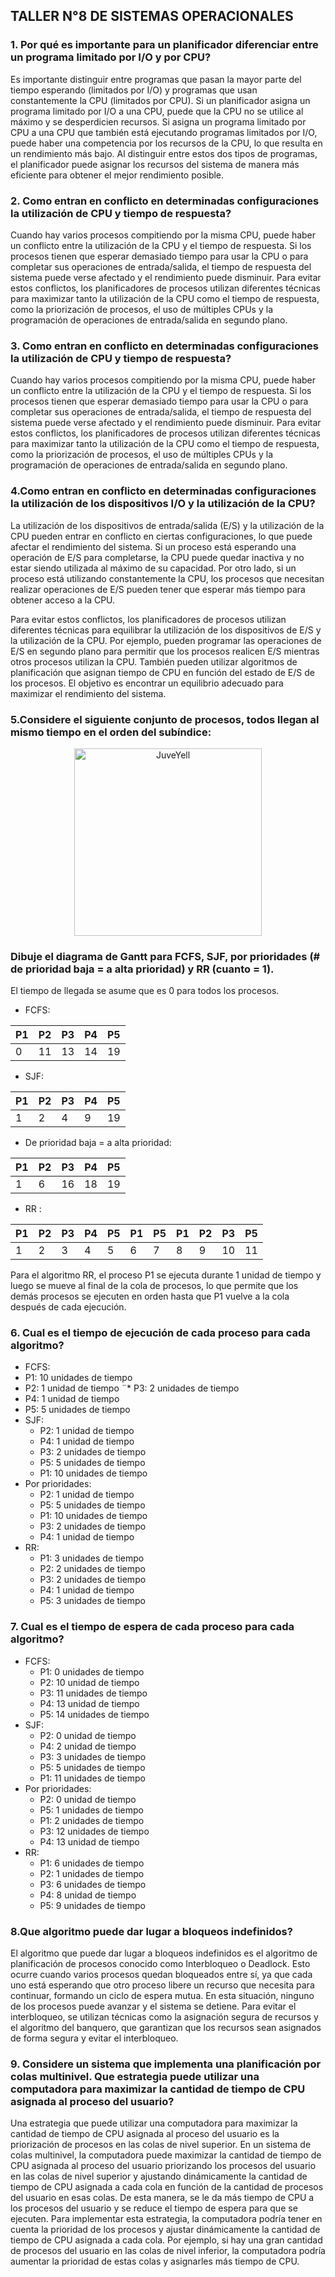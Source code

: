 ## TALLER N°8 DE SISTEMAS OPERACIONALES

### 1. Por qué es importante para un planificador diferenciar entre un programa limitado por I/O y por CPU?

Es importante distinguir entre programas que pasan la mayor parte del tiempo esperando (limitados por I/O) y programas que usan constantemente la CPU (limitados por CPU). Si un planificador asigna un programa limitado por I/O a una CPU, puede que la CPU no se utilice al máximo y se desperdicien recursos. Si asigna un programa limitado por CPU a una CPU que también está ejecutando programas limitados por I/O, puede haber una competencia por los recursos de la CPU, lo que resulta en un rendimiento más bajo. Al distinguir entre estos dos tipos de programas, el planificador puede asignar los recursos del sistema de manera más eficiente para obtener el mejor rendimiento posible.


### 2. Como entran en conflicto en determinadas configuraciones la utilización de CPU y tiempo de respuesta?

Cuando hay varios procesos compitiendo por la misma CPU, puede haber un conflicto entre la utilización de la CPU y el tiempo de respuesta. Si los procesos tienen que esperar demasiado tiempo para usar la CPU o para completar sus operaciones de entrada/salida, el tiempo de respuesta del sistema puede verse afectado y el rendimiento puede disminuir. Para evitar estos conflictos, los planificadores de procesos utilizan diferentes técnicas para maximizar tanto la utilización de la CPU como el tiempo de respuesta, como la priorización de procesos, el uso de múltiples CPUs y la programación de operaciones de entrada/salida en segundo plano.

### 3. Como entran en conflicto en determinadas configuraciones la utilización de CPU y tiempo de respuesta?

Cuando hay varios procesos compitiendo por la misma CPU, puede haber un conflicto entre la utilización de la CPU y el tiempo de respuesta. Si los procesos tienen que esperar demasiado tiempo para usar la CPU o para completar sus operaciones de entrada/salida, el tiempo de respuesta del sistema puede verse afectado y el rendimiento puede disminuir. Para evitar estos conflictos, los planificadores de procesos utilizan diferentes técnicas para maximizar tanto la utilización de la CPU como el tiempo de respuesta, como la priorización de procesos, el uso de múltiples CPUs y la programación de operaciones de entrada/salida en segundo plano.

### 4.Como entran en conflicto en determinadas configuraciones la utilización de los dispositivos I/O  y la utilización de la CPU?

La utilización de los dispositivos de entrada/salida (E/S) y la utilización de la CPU pueden entrar en conflicto en ciertas configuraciones, lo que puede afectar el rendimiento del sistema. Si un proceso está esperando una operación de E/S para completarse, la CPU puede quedar inactiva y no estar siendo utilizada al máximo de su capacidad. Por otro lado, si un proceso está utilizando constantemente la CPU, los procesos que necesitan realizar operaciones de E/S pueden tener que esperar más tiempo para obtener acceso a la CPU.

Para evitar estos conflictos, los planificadores de procesos utilizan diferentes técnicas para equilibrar la utilización de los dispositivos de E/S y la utilización de la CPU. Por ejemplo, pueden programar las operaciones de E/S en segundo plano para permitir que los procesos realicen E/S mientras otros procesos utilizan la CPU. También pueden utilizar algoritmos de planificación que asignan tiempo de CPU en función del estado de E/S de los procesos. El objetivo es encontrar un equilibrio adecuado para maximizar el rendimiento del sistema.

### 5.Considere el siguiente conjunto de procesos, todos llegan al mismo tiempo en el orden del  subíndice:

<div>
<p style = 'text-align:center'>
<img src="https://github.com/jefersson1/SistemasOperacionales/blob/main/Talleres/Taller%20N%C2%B08/Captura%20de%20pantalla%202023-05-14%20182921.png" alt="JuveYell" width="300px">
</p>
</div>

### Dibuje el diagrama de Gantt para FCFS, SJF, por prioridades (# de prioridad baja = a alta  prioridad) y RR (cuanto = 1).

El tiempo de llegada se asume que es 0 para todos los procesos.

* FCFS:

| P1  | P2  | P3  | P4  | P5  |
|---|---|---|---|---|
| 0  | 11  | 13  | 14  | 19  |

* SJF:

| P1  | P2  | P3  | P4  | P5  |
|---|---|---|---|---|
| 1  | 2  | 4  | 9  | 19  |

* De prioridad baja = a alta  prioridad:

| P1  | P2  | P3  | P4  | P5  |
|---|---|---|---|---|
| 1  | 6  | 16  | 18  | 19  |

* RR :

| P1  | P2  | P3  | P4  | P5  | P1  | P5  | P1  | P2  | P3  | P5  |
|---|---|---|---|---|---|---|---|---|---|---|
| 1  | 2  | 3  | 4  | 5  | 6  | 7  | 8  | 9  | 10  | 11  |

Para el algoritmo RR, el proceso P1 se ejecuta durante 1 unidad de tiempo y luego se mueve al final de la cola de procesos, lo que permite que los demás procesos se ejecuten en orden hasta que P1 vuelve a la cola después de cada ejecución.

### 6. Cual es el tiempo de ejecución de cada proceso para cada algoritmo?

* FCFS:
 * P1: 10 unidades de tiempo
 * P2: 1 unidad de tiempo
¨* P3: 2 unidades de tiempo
 * P4: 1 unidad de tiempo
 * P5: 5 unidades de tiempo
* SJF:
  * P2: 1 unidad de tiempo
  * P4: 1 unidad de tiempo
  * P3: 2 unidades de tiempo
  * P5: 5 unidades de tiempo
  * P1: 10 unidades de tiempo
* Por prioridades:
  * P2: 1 unidad de tiempo
  * P5: 5 unidades de tiempo
  * P1: 10 unidades de tiempo
  * P3: 2 unidades de tiempo
  * P4: 1 unidad de tiempo
* RR:
  * P1: 3 unidades de tiempo 
  * P2: 2 unidades de tiempo
  * P3: 2 unidades de tiempo
  * P4: 1 unidad de tiempo
  * P5: 3 unidades de tiempo

### 7. Cual es el tiempo de espera de cada proceso para cada algoritmo?

* FCFS:
  * P1: 0 unidades de tiempo
  * P2: 10 unidad de tiempo
  * P3: 11 unidades de tiempo
  * P4: 13 unidad de tiempo
  * P5: 14 unidades de tiempo
* SJF:
  * P2: 0 unidad de tiempo
  * P4: 2 unidad de tiempo
  * P3: 3 unidades de tiempo
  * P5: 5 unidades de tiempo
  * P1: 11 unidades de tiempo
* Por prioridades:
  * P2: 0 unidad de tiempo
  * P5: 1 unidades de tiempo
  * P1: 2 unidades de tiempo
  * P3: 12 unidades de tiempo
  * P4: 13 unidad de tiempo
* RR:
  * P1: 6 unidades de tiempo 
  * P2: 1 unidades de tiempo
  * P3: 6 unidades de tiempo
  * P4: 8 unidad de tiempo
  * P5: 9 unidades de tiempo

### 8.Que algoritmo puede dar lugar a bloqueos indefinidos?

El algoritmo que puede dar lugar a bloqueos indefinidos es el algoritmo de planificación de procesos conocido como Interbloqueo o Deadlock. Esto ocurre cuando varios procesos quedan bloqueados entre sí, ya que cada uno está esperando que otro proceso libere un recurso que necesita para continuar, formando un ciclo de espera mutua. En esta situación, ninguno de los procesos puede avanzar y el sistema se detiene. Para evitar el interbloqueo, se utilizan técnicas como la asignación segura de recursos y el algoritmo del banquero, que garantizan que los recursos sean asignados de forma segura y evitar el interbloqueo.

### 9. Considere un sistema que implementa una planificación por colas multinivel. Que estrategia puede utilizar una computadora para maximizar la cantidad de tiempo de CPU asignada al  proceso del usuario?

Una estrategia que puede utilizar una computadora para maximizar la cantidad de tiempo de CPU asignada al proceso del usuario es la priorización de procesos en las colas de nivel superior. En un sistema de colas multinivel, la computadora puede maximizar la cantidad de tiempo de CPU asignada al proceso del usuario priorizando los procesos del usuario en las colas de nivel superior y ajustando dinámicamente la cantidad de tiempo de CPU asignada a cada cola en función de la cantidad de procesos del usuario en esas colas. De esta manera, se le da más tiempo de CPU a los procesos del usuario y se reduce el tiempo de espera para que se ejecuten.
Para implementar esta estrategia, la computadora podría tener en cuenta la prioridad de los procesos y ajustar dinámicamente la cantidad de tiempo de CPU asignada a cada cola. Por ejemplo, si hay una gran cantidad de procesos del usuario en las colas de nivel inferior, la computadora podría aumentar la prioridad de estas colas y asignarles más tiempo de CPU.
